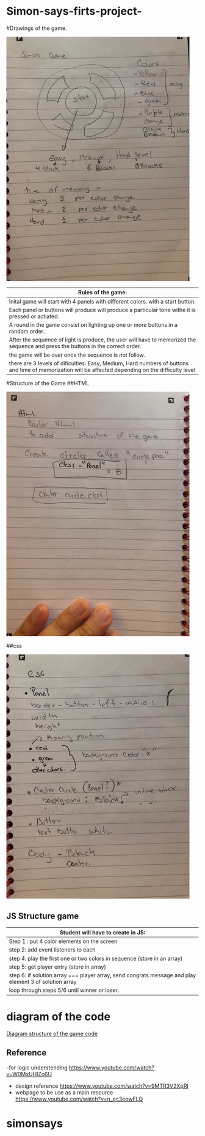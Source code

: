 # Simon-says-firts-project-
#Drawings of the game.


<img src="images /IMG_1484.jpg">




|Rules of the game: |
|---|
| Inital game will start with 4 panels with different colors. with a start button.  |
| Each panel or buttons will produce will produce a particular tone withe it is pressed or actiated. 
| A round in the game consist on lighting up one or more buttons in a random order. |
| After the sequence of light is produce, the user will have to memorized the sequence and press the buttons in the correct order.  |
| the game will be over once the sequence is not follow. |
| there are 3 levels of dificulties: Easy, Medium, Hard numbers of buttons and time of memorization will be affected depending on the difficulty level| 



#Structure of the Game 
##HTML 

<img src="images /IMG_1485.jpg">

##css


<img src="images /IMG_1486.jpg">


## JS Structure game 

| Student will have to create in JS: |
|---|
| Step 1 :  put 4 color elements on the screen|
| step 2:  add event listeners to each |
| step 4:  play the first one or two colors in sequence (store in an array) |
| step 5:  get player entry (store in array)|
| step 6:  if solution array === player array, send congrats message and play element 3 of solution array|
| loop through steps 5/6 until winner or loser. | 



# diagram of the code 

<a href="https://app.diagrams.net/#G1BhJGg4Prv4K_bbhyqU1NnH0b8bpa4VB2">Diagram structure of the game code</a>



## Reference 
-for logic understending https://www.youtube.com/watch?v=W0MxUHlZo6U
- design reference https://www.youtube.com/watch?v=9MTR3V2XpRI
- webpage to be use as a main resource https://www.youtube.com/watch?v=n_ec3eowFLQ

# simonsays
